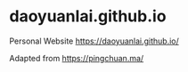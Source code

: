 # daoyuanlai.github.io
Personal Website https://daoyuanlai.github.io/

Adapted from https://pingchuan.ma/
